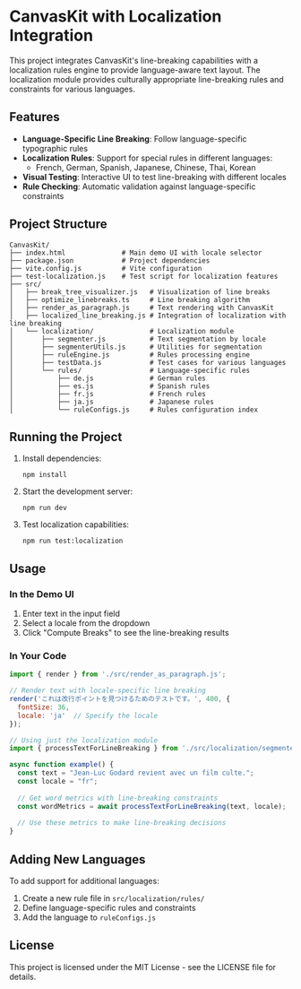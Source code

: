 # CanvasKit with Localization Integration

This project integrates CanvasKit's line-breaking capabilities with a localization rules engine to provide language-aware text layout. The localization module provides culturally appropriate line-breaking rules and constraints for various languages.

## Features

- **Language-Specific Line Breaking**: Follow language-specific typographic rules
- **Localization Rules**: Support for special rules in different languages:
  - French, German, Spanish, Japanese, Chinese, Thai, Korean
- **Visual Testing**: Interactive UI to test line-breaking with different locales
- **Rule Checking**: Automatic validation against language-specific constraints

## Project Structure

```
CanvasKit/
├── index.html              # Main demo UI with locale selector
├── package.json            # Project dependencies
├── vite.config.js          # Vite configuration
├── test-localization.js    # Test script for localization features
├── src/
│   ├── break_tree_visualizer.js   # Visualization of line breaks
│   ├── optimize_linebreaks.ts     # Line breaking algorithm
│   ├── render_as_paragraph.js     # Text rendering with CanvasKit
│   ├── localized_line_breaking.js # Integration of localization with line breaking
│   └── localization/              # Localization module
│       ├── segmenter.js           # Text segmentation by locale
│       ├── segmenterUtils.js      # Utilities for segmentation
│       ├── ruleEngine.js          # Rules processing engine
│       ├── testData.js            # Test cases for various languages
│       └── rules/                 # Language-specific rules
│           ├── de.js              # German rules
│           ├── es.js              # Spanish rules
│           ├── fr.js              # French rules
│           ├── ja.js              # Japanese rules
│           └── ruleConfigs.js     # Rules configuration index
```

## Running the Project

1. Install dependencies:
   ```
   npm install
   ```

2. Start the development server:
   ```
   npm run dev
   ```

3. Test localization capabilities:
   ```
   npm run test:localization
   ```

## Usage

### In the Demo UI
1. Enter text in the input field
2. Select a locale from the dropdown
3. Click "Compute Breaks" to see the line-breaking results

### In Your Code
```javascript
import { render } from './src/render_as_paragraph.js';

// Render text with locale-specific line breaking
render('これは改行ポイントを見つけるためのテストです。', 400, {
  fontSize: 36,
  locale: 'ja'  // Specify the locale
});

// Using just the localization module
import { processTextForLineBreaking } from './src/localization/segmenter.js';

async function example() {
  const text = "Jean-Luc Godard revient avec un film culte.";
  const locale = "fr";
  
  // Get word metrics with line-breaking constraints
  const wordMetrics = await processTextForLineBreaking(text, locale);
  
  // Use these metrics to make line-breaking decisions
}
```

## Adding New Languages

To add support for additional languages:
1. Create a new rule file in `src/localization/rules/`
2. Define language-specific rules and constraints
3. Add the language to `ruleConfigs.js`

## License

This project is licensed under the MIT License - see the LICENSE file for details.
